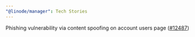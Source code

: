 ```yaml
---
"@linode/manager": Tech Stories
---
```


Phishing vulnerability via content spoofing on account users page ([#12487](https://github.com/linode/manager/pull/12487))
